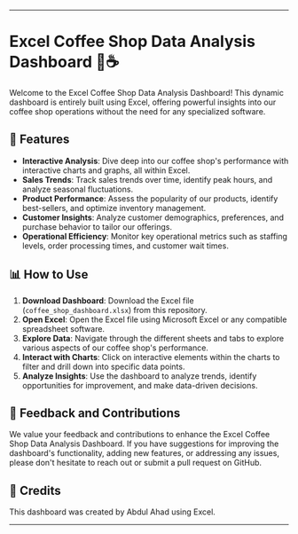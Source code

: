 

---

# Excel Coffee Shop Data Analysis Dashboard 🚀☕

Welcome to the Excel Coffee Shop Data Analysis Dashboard! This dynamic dashboard is entirely built using Excel, offering powerful insights into our coffee shop operations without the need for any specialized software.

## 🌟 Features

- **Interactive Analysis**: Dive deep into our coffee shop's performance with interactive charts and graphs, all within Excel.
- **Sales Trends**: Track sales trends over time, identify peak hours, and analyze seasonal fluctuations.
- **Product Performance**: Assess the popularity of our products, identify best-sellers, and optimize inventory management.
- **Customer Insights**: Analyze customer demographics, preferences, and purchase behavior to tailor our offerings.
- **Operational Efficiency**: Monitor key operational metrics such as staffing levels, order processing times, and customer wait times.

## 📊 How to Use

1. **Download Dashboard**: Download the Excel file (`coffee_shop_dashboard.xlsx`) from this repository.
2. **Open Excel**: Open the Excel file using Microsoft Excel or any compatible spreadsheet software.
3. **Explore Data**: Navigate through the different sheets and tabs to explore various aspects of our coffee shop's performance.
4. **Interact with Charts**: Click on interactive elements within the charts to filter and drill down into specific data points.
5. **Analyze Insights**: Use the dashboard to analyze trends, identify opportunities for improvement, and make data-driven decisions.

## 💬 Feedback and Contributions

We value your feedback and contributions to enhance the Excel Coffee Shop Data Analysis Dashboard. If you have suggestions for improving the dashboard's functionality, adding new features, or addressing any issues, please don't hesitate to reach out or submit a pull request on GitHub.

## 🙏 Credits

This dashboard was created by Abdul Ahad using Excel.



---




